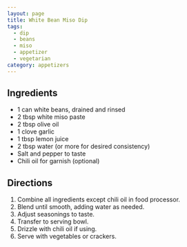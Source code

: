 ```yaml
---
layout: page
title: White Bean Miso Dip
tags:
  - dip
  - beans
  - miso
  - appetizer
  - vegetarian
category: appetizers
---
```


## Ingredients
* 1 can white beans, drained and rinsed
* 2 tbsp white miso paste
* 2 tbsp olive oil
* 1 clove garlic
* 1 tbsp lemon juice
* 2 tbsp water (or more for desired consistency)
* Salt and pepper to taste
* Chili oil for garnish (optional)

## Directions
1. Combine all ingredients except chili oil in food processor.
2. Blend until smooth, adding water as needed.
3. Adjust seasonings to taste.
4. Transfer to serving bowl.
5. Drizzle with chili oil if using.
6. Serve with vegetables or crackers.

